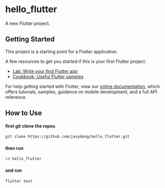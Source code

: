 # hello_flutter

A new Flutter project.

## Getting Started

This project is a starting point for a Flutter application.

A few resources to get you started if this is your first Flutter project:

- [Lab: Write your first Flutter app](https://flutter.io/docs/get-started/codelab)
- [Cookbook: Useful Flutter samples](https://flutter.io/docs/cookbook)

For help getting started with Flutter, view our 
[online documentation](https://flutter.io/docs), which offers tutorials, 
samples, guidance on mobile development, and a full API reference.

## How to Use

#### first git clone the repos

```bash
git clone https://github.com/jasydong/hello_flutter.git
```
#### then run

```bash
cd hello_flutter
```

#### and run 
```bash
flutter test
```

